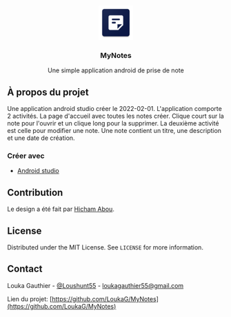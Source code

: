 <div id="top"></div>

<!-- PROJECT LOGO -->
<br />
<div align="center">
  <a href="https://github.com/LoukaG/MyNotes">
    <img src="app/src/main/res/mipmap-xxxhdpi/ic_launcher.png" alt="Logo" width="80" height="80">
  </a>

<h3 align="center">MyNotes</h3>

  <p align="center">
    Une simple application android de prise de note
  </p>
</div>



<!-- ABOUT THE PROJECT -->
## À propos du projet

Une application android studio créer le 2022-02-01. L'application comporte 2 activités. La page d'accueil avec toutes les notes créer. Clique court sur la note pour l'ouvrir et un clique long pour la supprimer. La deuxième activité est celle pour modifier une note. Une note contient un titre, une description et une date de création.




### Créer avec

* [Android studio](https://developer.android.com/studio)


<!-- CONTRIBUTING -->
## Contribution

Le design a été fait par [Hicham Abou](https://dribbble.com/shots/7860061-NotePad-Mobile-App-Design).



<!-- LICENSE -->
## License

Distributed under the MIT License. See `LICENSE` for more information.




<!-- CONTACT -->
## Contact

Louka Gauthier - [@Loushunt55](https://twitter.com/LouShunt55) - loukagauthier55@gmail.com

Lien du projet: [https://github.com/LoukaG/MyNotes](https://github.com/LoukaG/MyNotes)
